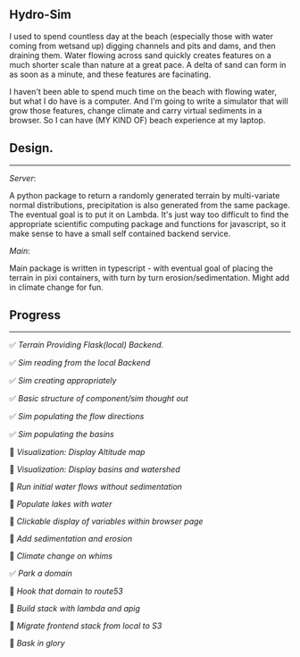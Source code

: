 ## Hydro-Sim

I used to spend countless day at the beach (especially those with water coming from wetsand up) digging channels and pits and dams, and then draining them. Water flowing across sand quickly creates features on a much shorter scale than nature at a great pace. A delta of sand can form in as soon as a minute, and these features are facinating.

I haven't been able to spend much time on the beach with flowing water, but what I do have is a computer. And I'm going to write a simulator that will grow those features, change climate and carry virtual sediments in a browser. So I can have (MY KIND OF) beach experience at my laptop.

## Design.

---

*Server*:

A python package to return a randomly generated terrain by multi-variate normal distributions, precipitation is also generated from the same package. The eventual goal is to put it on Lambda. It's just way too difficult to find the appropriate scientific computing package and functions for javascript, so it make sense to have a small self contained backend service.

*Main*:

Main package is written in typescript - with eventual goal of placing the terrain in pixi containers, with turn by turn erosion/sedimentation. Might add in climate change for fun.

## Progress

---

:white_check_mark: *Terrain Providing Flask(local) Backend.*

:white_check_mark: *Sim reading from the local Backend*

:white_check_mark: *Sim creating appropriately*

:white_check_mark: *Basic structure of component/sim thought out*

:white_check_mark: *Sim populating the flow directions*

:white_check_mark: *Sim populating the basins*

:black_square_button: *Visualization: Display Altitude map*

:black_square_button: *Visualization: Display basins and watershed*

:black_square_button: *Run initial water flows without sedimentation*

:black_square_button: *Populate lakes with water*

:black_square_button: *Clickable display of variables within browser page*

:black_square_button: *Add sedimentation and erosion*

:black_square_button: *Climate change on whims*

:white_check_mark: *Park a domain*

:black_square_button: *Hook that domain to route53*

:black_square_button: *Build stack with lambda and apig*

:black_square_button: *Migrate frontend stack from local to S3*

:black_square_button: *Bask in glory*
